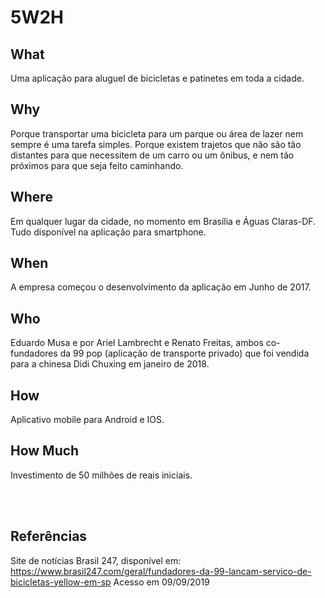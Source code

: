 # 5W2H

## What
Uma aplicação para aluguel de bicicletas e patinetes em toda a cidade.

## Why
Porque transportar uma bicicleta para um parque ou área de lazer nem sempre é uma tarefa simples. Porque existem trajetos que não são tão distantes para que necessitem de um carro ou um ônibus, e nem tão próximos para que seja feito caminhando.

## Where
Em qualquer lugar da cidade, no momento em Brasília e Águas Claras-DF. Tudo disponível na aplicação para smartphone.

## When
A empresa começou o desenvolvimento da aplicação em Junho de 2017.

## Who
Eduardo Musa e por Ariel Lambrecht e Renato Freitas, ambos co-fundadores da 99 pop (aplicação de transporte privado) que foi vendida para a chinesa Didi Chuxing em janeiro de 2018.

## How
Aplicativo mobile para Android e IOS.

## How Much
Investimento de 50 milhões de reais iniciais.

<br><br>
## Referências
Site de notícias Brasil 247, disponível em: https://www.brasil247.com/geral/fundadores-da-99-lancam-servico-de-bicicletas-yellow-em-sp Acesso em 09/09/2019